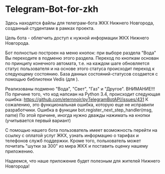 # Telegram-Bot-for-zkh
Здесь находятся файлы для телеграм-бота ЖКХ Нижнего Новгорода, созданный студентами в рамках проекта.

Цель бота - облегчить доступ к нужной информации ЖКХ Нижнего Новгорода.

Бот полностью построен на меню кнопок: при выборе раздела "Вода" Вы переходите в подменю этого раздела.
Переход по кнопкам основан по принципу конечного автомата, т.е. на каждом шаге обновляется статус пользователя и на основе этого статуса происходит переход к следующему состоянию. База данных состояний-статусов создается с помощью библиотеки Vedis (для ).

Реализованы подменю "Вода", "Свет", "Газ" и "Другое".
ВНИМАНИЕ!!! По причине того, что код напсиан на Python 3.4, происходит следующая ошибка:
https://github.com/eternnoir/pyTelegramBotAPI/issues/431
К сожалению, это функциональная ошибка, которую еще не исправили разработчики. Ошибка в функции bot.register_next_step_handler(msg, name)
По этой причине, иногда нужно дважды нажимать на кнопки (учитывается первый вариант)

С помощью нашего бота пользователь имеет возможность перейти на ссылку с оплатой услуг ЖКХ, узнать информацию о тарифах и телефонов служб поддержки. Кроме того, польхователь может почитать "шутки за 300" из мира ЖКХ и поставить оценку нашему приложению.

Надеемся, что наше приложение будет полезным для жителей Нижнего Новгорода!
